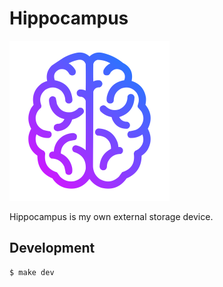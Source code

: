 # Hippocampus

<img src="images/hippocampus.svg" alt="hippocampus" width="256px">

Hippocampus is my own external storage device.

## Development

```sh
$ make dev
```
